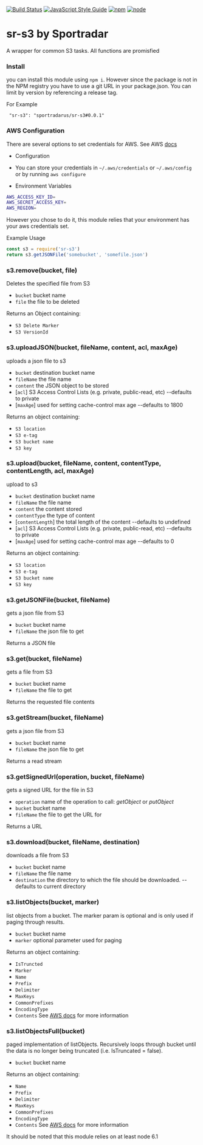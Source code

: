 [![Build Status](https://travis-ci.org/sportradarus/sr-s3.svg?branch=master)](https://travis-ci.org/sportradarus/sr-s3) [![JavaScript Style Guide](https://img.shields.io/badge/code_style-standard-brightgreen.svg)](https://standardjs.com)
[![npm](https://img.shields.io/badge/npm-v3.8.6-blue.svg)]() [![node](https://img.shields.io/badge/node-v6.10.0-blue.svg)]()
# sr-s3 by Sportradar 

A wrapper for common S3 tasks.  All functions are promisfied

### Install

you can install this module using `npm i`. However since the package is not in the NPM registry you have to use a git URL in your package.json. You can limit by version by referencing a release tag.

For Example

```
 "sr-s3": "sportradarus/sr-s3#0.0.1"
```  

### AWS Configuration

There are several options to set credentials for AWS. See AWS [docs](http://docs.aws.amazon.com/cli/latest/userguide/cli-chap-getting-started.html) 
* Configuration
- You can store your credentials in `~/.aws/credentials` or `~/.aws/config` or by running  `aws configure`

* Environment Variables
```sh
AWS_ACCESS_KEY_ID=
AWS_SECRET_ACCESS_KEY=
AWS_REGION=

```

However you chose to do it, this module relies that your environment has your aws credentials set.

Example Usage

```js
const s3 = require('sr-s3')
return s3.getJSONFile('somebucket', 'somefile.json')
```

### s3.remove(bucket, file)
Deletes the specified file from S3

* `bucket` bucket name
* `file` the file to be deleted

Returns an Object containing:
* `S3 Delete Marker`
* `S3 VersionId`

### s3.uploadJSON(bucket, fileName, content, acl, maxAge)
uploads a json file to s3

* `bucket` destination bucket name
* `fileName` the file name
* `content` the JSON object to be stored
* [`acl`]  S3 Access Control Lists (e.g. private, public-read, etc) --defaults to private
* [`maxAge`] used for setting cache-control max age --defaults to 1800

Returns an object containing:
* `S3 location`
* `S3 e-tag`
* `S3 bucket name`
* `S3 key`


### s3.upload(bucket, fileName, content, contentType, contentLength, acl, maxAge) 
upload to s3

* `bucket` destination bucket name
* `fileName` the file name
* `content` the content stored
* `contentType` the type of content
* [`contentLength`] the total length of the content --defaults to undefined
* [`acl`]  S3 Access Control Lists (e.g. private, public-read, etc) --defaults to private
* [`maxAge`] used for setting cache-control max age --defaults to 0

Returns an object containing:
* `S3 location`
* `S3 e-tag`
* `S3 bucket name`
* `S3 key`

### s3.getJSONFile(bucket, fileName)
gets a json file from S3

* `bucket` bucket name
* `fileName` the json file to get

Returns a JSON file

### s3.get(bucket, fileName)
gets a file from S3

* `bucket` bucket name
* `fileName` the file to get

Returns the requested file contents

### s3.getStream(bucket, fileName)
gets a json file from S3

* `bucket` bucket name
* `fileName` the json file to get

Returns a read stream

### s3.getSignedUrl(operation, bucket, fileName)
gets a signed URL for the file in S3

* `operation` name of the operation to call: _getObject_ or _putObject_
* `bucket` bucket name
* `fileName` the file to get the URL for

Returns a URL

### s3.download(bucket, fileName, destination)
downloads a file from S3

* `bucket` bucket name
* `fileName` the file name
* `destination` the directory to which the file should be downloaded. --defaults to current directory

### s3.listObjects(bucket, marker)
list objects from a bucket. The marker param is optional and is only used if paging through results.

* `bucket` bucket name
* `marker` optional parameter used for paging

Returns an object containing:
* `IsTruncted`
* `Marker`
* `Name`
* `Prefix`
* `Delimiter`
* `MaxKeys`
* `CommonPrefixes`
* `EncodingType`
* `Contents`
See [AWS docs](http://docs.aws.amazon.com/AWSJavaScriptSDK/latest/AWS/S3.html#listObjects-property) for more information 


### s3.listObjectsFull(bucket)
paged implementation of listObjects.  Recursively loops through bucket until the data is no longer being truncated (i.e. IsTruncated = false).

* `bucket` bucket name

Returns an object containing:
* `Name`
* `Prefix`
* `Delimiter`
* `MaxKeys`
* `CommonPrefixes`
* `EncodingType`
* `Contents`
See [AWS docs](http://docs.aws.amazon.com/AWSJavaScriptSDK/latest/AWS/S3.html#listObjects-property) for more information 

It should be noted that this module relies on at least node 6.1











